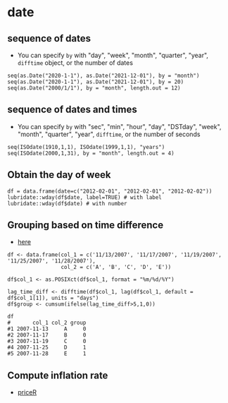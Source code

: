 # date
## sequence of dates
* You can specify `by` with "day", "week", "month", "quarter", "year", `difftime` object, or the number of dates

```
seq(as.Date("2020-1-1"), as.Date("2021-12-01"), by = "month")
seq(as.Date("2020-1-1"), as.Date("2021-12-01"), by = 20)
seq(as.Date("2000/1/1"), by = "month", length.out = 12)
```

## sequence of dates and times

* You can specify `by` with "sec", "min", "hour", "day", "DSTday", "week", "month", "quarter", "year", `difftime`, or the number of seconds

```
seq(ISOdate(1910,1,1), ISOdate(1999,1,1), "years")
seq(ISOdate(2000,1,31), by = "month", length.out = 4)
```

## Obtain the day of week

```
df = data.frame(date=c("2012-02-01", "2012-02-01", "2012-02-02"))
lubridate::wday(df$date, label=TRUE) # with label
lubridate::wday(df$date) # with number
```

## Grouping based on time difference
* [here](https://stackoverflow.com/questions/43899898/r-grouping-based-on-time-difference)

```
df <- data.frame(col_1 = c('11/13/2007', '11/17/2007', '11/19/2007', '11/25/2007', '11/28/2007'),
                 col_2 = c('A', 'B', 'C', 'D', 'E'))

df$col_1 <- as.POSIXct(df$col_1, format = "%m/%d/%Y")

lag_time_diff <- difftime(df$col_1, lag(df$col_1, default = df$col_1[1]), units = "days")
df$group <- cumsum(ifelse(lag_time_diff>5,1,0))

df
#       col_1 col_2 group
#1 2007-11-13     A     0
#2 2007-11-17     B     0
#3 2007-11-19     C     0
#4 2007-11-25     D     1
#5 2007-11-28     E     1
```

## Compute inflation rate

* [priceR](https://github.com/stevecondylios/priceR)